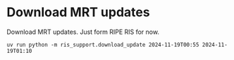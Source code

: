 # Download MRT updates

Download MRT updates. Just form RIPE RIS for now.

```
uv run python -m ris_support.download_update 2024-11-19T00:55 2024-11-19T01:10
```
